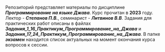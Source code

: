 Репозиторий представляет материалы по дисциплине ***Программирование на языке Джава***. Курс прочитан в **2023** году. Лектор - ***Степанов П.В.***, семинарист - ***Литвинов В.В***.
Задания для практических работ описаны в файлах ***Задания_1_16_Практикум_Программирование_на_Джава*** и ***Задания_17_24_Практикум_Программирование_на_Джава***. В папке ***экзамен*** находится список актуальных на момент окончания курса вопросов к сессии.